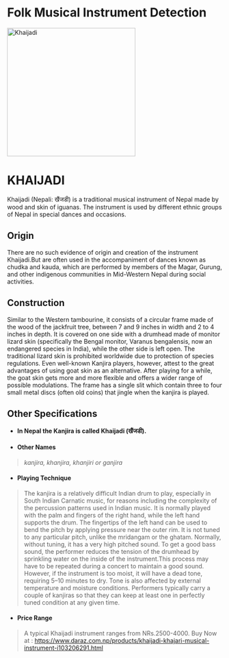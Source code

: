 # Folk Musical Instrument Detection

<img src="https://static-01.daraz.com.np/p/0b4b9a0ba8e349f970d3f885637bcbaf.jpg" alt="Khaijadi" width="300"/>

<!-- ![Khaijadi](https://static-01.daraz.com.np/p/0b4b9a0ba8e349f970d3f885637bcbaf.jpg) -->
# KHAIJADI

Khaijadi (Nepali: खैंजडी) is a traditional musical instrument of Nepal made by wood and skin of iguanas. The instrument is used by different ethnic groups of Nepal in special dances and occasions.


## Origin

There are no such evidence of origin and creation of the instrument Khaijadi.But are often used in the accompaniment of dances known as chudka and kauda, which are performed by members of the Magar, Gurung, and other indigenous communities in Mid-Western Nepal during social activities.

## Construction

Similar to the Western tambourine, it consists of a circular frame made of the wood of the jackfruit tree, between 7 and 9 inches in width and 2 to 4 inches in depth. It is covered on one side with a drumhead made of monitor lizard skin (specifically the Bengal monitor, Varanus bengalensis, now an endangered species in India), while the other side is left open. The traditional lizard skin is prohibited worldwide due to protection of species regulations. Even well-known Kanjira players, however, attest to the great advantages of using goat skin as an alternative. After playing for a while, the goat skin gets more and more flexible and offers a wider range of possible modulations. The frame has a single slit which contain three to four small metal discs (often old coins) that jingle when the kanjira is played.

## Other Specifications

- #### In Nepal the Kanjira is called Khaijadi (खैंजडी).
- #### Other Names
> *kanjira, khanjira, khanjiri or ganjira*
- #### Playing Technique
> The kanjira is a relatively difficult Indian drum to play, especially in South Indian Carnatic music, for reasons including the complexity of the percussion patterns used in Indian music. It is normally played with the palm and fingers of the right hand, while the left hand supports the drum. The fingertips of the left hand can be used to bend the pitch by applying pressure near the outer rim. It is not tuned to any particular pitch, unlike the mridangam or the ghatam.
Normally, without tuning, it has a very high pitched sound. To get a good bass sound, the performer reduces the tension of the drumhead by sprinkling water on the inside of the instrument.This process may have to be repeated during a concert to maintain a good sound. However, if the instrument is too moist, it will have a dead tone, requiring 5–10 minutes to dry. Tone is also affected by external temperature and moisture conditions. Performers typically carry a couple of kanjiras so that they can keep at least one in perfectly tuned condition at any given time.
- #### Price Range 
> A typical Khaijadi instrument ranges from NRs.2500-4000.
> Buy Now at : https://www.daraz.com.np/products/khaijadi-khajari-musical-instrument-i103206291.html